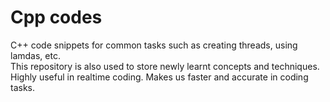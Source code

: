 # Cpp codes

C++ code snippets for common tasks such as creating threads, using lamdas, etc.\
This repository is also used to store newly learnt concepts and techniques.\
Highly useful in realtime coding. Makes us faster and accurate in coding tasks.
